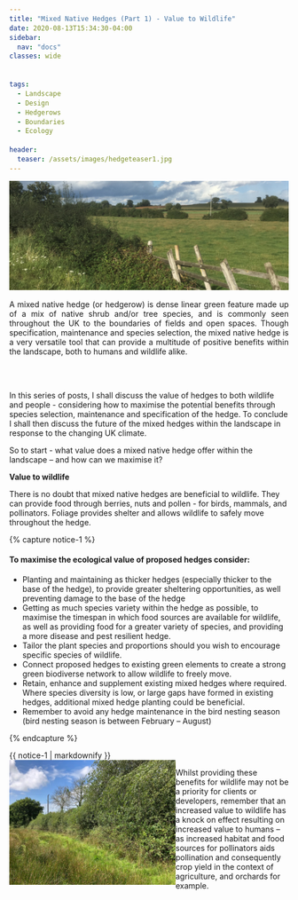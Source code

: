 ```yaml
---
title: "Mixed Native Hedges (Part 1) - Value to Wildlife"
date: 2020-08-13T15:34:30-04:00
sidebar:
  nav: "docs"
classes: wide


tags:
  - Landscape
  - Design
  - Hedgerows
  - Boundaries
  - Ecology
  
header:
  teaser: /assets/images/hedgeteaser1.jpg
---
```


<img src="/assets/images/hedgeteaser1.jpg" alt="no-alignment">

<p style="text-align: justify;">
A mixed native hedge (or hedgerow) is dense linear green feature made up of a mix of native shrub and/or tree species, and is commonly seen throughout the UK to the boundaries of fields and open spaces. Though specification, maintenance and species selection, the mixed native hedge is a very versatile tool that can provide a multitude of positive benefits within the landscape, both to humans and wildlife alike.
  
<br><br>

In this series of posts, I shall discuss the value of hedges to both wildlife and people - considering how to maximise the potential benefits through species selection, maintenance and specification of the hedge. To conclude I shall then discuss the future of the mixed hedges within the landscape in response to the changing UK climate.

</p>

So to start - what value does a mixed native hedge offer within the landscape – and how can we maximise it?

**Value to wildlife**
<p style="text-align: justify;">

There is no doubt that mixed native hedges are beneficial to wildlife. They can provide food through berries, nuts and pollen - for birds,  mammals, and pollinators. Foliage provides shelter and allows wildlife to safely move throughout the hedge.

</p>

{% capture notice-1 %}
#### To maximise the ecological value of proposed hedges consider:

* Planting and maintaining as thicker hedges (especially thicker to the base of the hedge), to provide greater sheltering opportunities, as well preventing damage to the base of the hedge 
* Getting as much species variety within the hedge as possible, to maximise the timespan in which food sources are available for wildlife, as well as providing food for a greater variety of species, and providing a more disease and pest resilient hedge. 
* Tailor the plant species and proportions should you wish to encourage specific species of wildlife.
* Connect proposed hedges to existing green elements to create a strong green biodiverse network to allow wildlife to freely move.
* Retain, enhance and supplement existing mixed hedges where required. Where species diversity is low, or large gaps have formed in existing hedges, additional mixed hedge planting could be beneficial. 
* Remember to avoid any hedge maintenance in the bird nesting season (bird nesting season is between February – August)

{% endcapture %}

<div class="notice">
  {{ notice-1 | markdownify }}
</div>

<img align="left" src="/assets/images/widebasehedge.jpg" style="width: 300px">
  
Whilst providing these benefits for wildlife may not be a priority for clients or developers, remember that an increased value to wildlife has a knock on effect resulting on increased value to humans – as increased habitat and food sources for pollinators aids pollination and consequently crop yield in the context of agriculture, and orchards for example.

